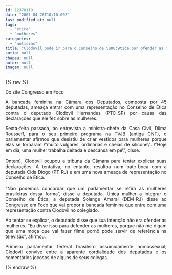 ```yaml
---
id: 12378110
date: "2007-04-26T10:16:00Z"
last_modified_at: null
tags:
  - "etica"
  - "mulheres"
categories:
  - "noticias"
title: "Clodovil pode ir para o Conselho de \u00c9tica por ofender as mulheres"
sutia: null
chapeu: null
autor: null
imagem: null
---
```

{% raw %}
<p><P>Do site Congresso em Foco</P></p>
<p><P align=justify>A bancada feminina na Câmara dos Deputados, composta por 45 deputadas, ameaça entrar com&nbsp;uma representação no Conselho de Ética contra o deputado Clodovil Hernandes (PTC-SP) por causa das declarações que ele fez sobre as mulheres. </P></p>
<p><P align=justify>Sexta-feira passada,&nbsp;ao entrevista&nbsp;a ministra-chefe da Casa Civil, Dilma Rousseff, para o seu primeiro programa na TVJB (antiga CNT), o parlamentar afirmou que desistiu de criar vestidos para mulheres porque elas se tornaram \"muito vulgares, ordinárias e cheias de silicone\". \"Hoje em dia, uma mulher trabalha deitada e descansa em pé\", disse.<BR><BR>Ontem), Clodovil ocupou a tribuna da Câmara para tentar explicar suas declarações.&nbsp;A tentativa, no entanto, resultou num bate-boca com a deputada Cida Diogo (PT-RJ) e em uma nova ameaça de representação no Conselho de Ética. <BR><BR>“Não podemos concordar que um parlamentar se refira às mulheres brasileiras dessa forma”, disse a deputada.&nbsp;Única mulher a integrar o Conselho de Ética, a deputada Solange Amaral (DEM-RJ) disse ao Congresso em Foco que&nbsp;vai propor à bancada feminina que entre com uma representação contra Clodovil no colegiado. </P></p>
<p><P align=justify>Ao tentar se explicar, o deputado disse&nbsp;que sua intenção não era ofender as mulheres. “Eu disse isso para defender as mulheres, porque não me digam que uma moça que vai fazer filme pornô pode servir de referência na televisão”, afirmou. </P></p>
<p><P align=justify>Primeiro parlamentar federal brasileiro assumidamente homossexual, Clodovil convive entre a aparente cordialidade dos deputados e os comentários jocosos de alguns de seus colegas.</P> </p>
{% endraw %}